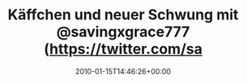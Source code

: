 ---
retweeted: false
source: <a href="http://twitter.com" rel="nofollow">Twitter Web Client</a>
entities:
  hashtags: []
  symbols: []
  user_mentions:
  - name: Saving Grace
    screen_name: savingxgrace777
    indices:
    - '31'
    - '47'
    id_str: '32294051'
    id: '32294051'
  urls: []
display_text_range:
- '0'
- '79'
favorite_count: '0'
id_str: '7789657613'
truncated: false
retweet_count: '0'
id: '7789657613'
created_at: Fri Jan 15 14:46:26 +0000 2010
favorited: false
full_text: Käffchen und neuer Schwung mit [@savingxgrace777](https://twitter.com/savingxgrace777)
  zum Feierabend. Für den Gewinn!
lang: de
tags:
- pesos/twitter
date: '2010-01-15T14:46:26+00:00'
src: https://twitter.com/bascht/status/7789657613
original_url: https://twitter.com/bascht/status/7789657613
type: twitter_tweet
text: Käffchen und neuer Schwung mit [@savingxgrace777](https://twitter.com/savingxgrace777)
  zum Feierabend. Für den Gewinn!
title: Käffchen und neuer Schwung mit @savingxgrace777 (https://twitter.com/sa

---
